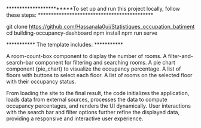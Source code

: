 ************************To set up and run this project locally, follow these steps: ********************************************

git clone <https://github.com/Hassanala0ui/Statistiques_occupation_batiment>	
cd building-occupancy-dashboard
npm install
npm run serve


*********** The template includes: ***********

A room-count-box component to display the number of rooms.
A filter-and-search-bar component for filtering and searching rooms.
A pie chart component (pie_chart) to visualize the occupancy percentage.
A list of floors with buttons to select each floor.
A list of rooms on the selected floor with their occupancy status.


From loading the site to the final result, the code initializes the application, loads data from external sources, processes the data to compute occupancy percentages, and renders the UI dynamically. User interactions with the search bar and filter options further refine the displayed data, providing a responsive and interactive user experience.






